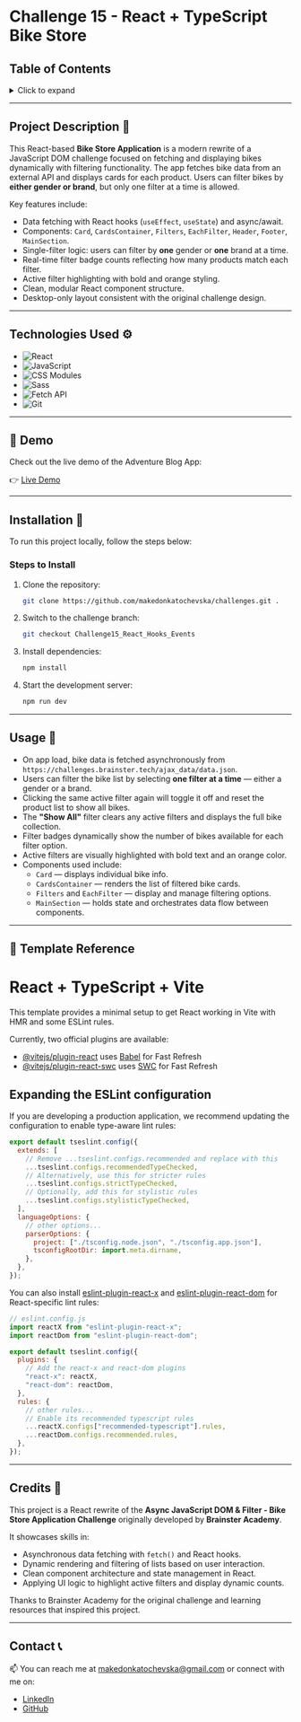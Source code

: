 # Challenge 15 - React + TypeScript Bike Store

## Table of Contents

<details>
  <summary>Click to expand</summary>
  - 📜 Project Description <br>
  - ⚙️ Technologies Used <br>
  - 🔗 Demo <br>
  - 🔨 Installation <br>
  - 🚀 Usage <br>
  - 🧰 Template Reference <br>
  - 📝 Credits <br>
  - 📞 Contact <br>
</details>

---

## Project Description 📜

This React-based **Bike Store Application** is a modern rewrite of a JavaScript DOM challenge focused on fetching and displaying bikes dynamically with filtering functionality. The app fetches bike data from an external API and displays cards for each product. Users can filter bikes by **either gender or brand**, but only one filter at a time is allowed.

Key features include:

- Data fetching with React hooks (`useEffect`, `useState`) and async/await.
- Components: `Card`, `CardsContainer`, `Filters`, `EachFilter`, `Header`, `Footer`, `MainSection`.
- Single-filter logic: users can filter by **one** gender or **one** brand at a time.
- Real-time filter badge counts reflecting how many products match each filter.
- Active filter highlighting with bold and orange styling.
- Clean, modular React component structure.
- Desktop-only layout consistent with the original challenge design.

---

## Technologies Used ⚙️

- ![React](https://img.shields.io/badge/React-61DAFB?style=flat-square&logo=react&logoColor=black)
- ![JavaScript](https://img.shields.io/badge/JavaScript-F7DF1E?style=flat-square&logo=javascript&logoColor=black)
- ![CSS Modules](https://img.shields.io/badge/CSS_Modules-1572B6?style=flat-square&logo=css3&logoColor=white)
- ![Sass](https://img.shields.io/badge/Sass-CC6699?style=flat-square&logo=sass&logoColor=white)
- ![Fetch API](https://img.shields.io/badge/Fetch-API-005571?style=flat-square&logo=javascript&logoColor=white)
- ![Git](https://img.shields.io/badge/Git-F05032?style=flat-square&logo=git&logoColor=white)

---

## 🔗 Demo

Check out the live demo of the Adventure Blog App:

👉 [Live Demo](https://i.imghippo.com/files/kLe9228jdU.png)

---

## Installation 🔨

To run this project locally, follow the steps below:

### Steps to Install

1. Clone the repository:

   ```bash
   git clone https://github.com/makedonkatochevska/challenges.git .
   ```

2. Switch to the challenge branch:

   ```bash
   git checkout Challenge15_React_Hooks_Events
   ```

3. Install dependencies:

   ```bash
   npm install
   ```

4. Start the development server:

   ```bash
   npm run dev
   ```

---

## Usage 🚀

- On app load, bike data is fetched asynchronously from  
  `https://challenges.brainster.tech/ajax_data/data.json`.
- Users can filter the bike list by selecting **one filter at a time** — either a gender or a brand.
- Clicking the same active filter again will toggle it off and reset the product list to show all bikes.
- The **"Show All"** filter clears any active filters and displays the full bike collection.
- Filter badges dynamically show the number of bikes available for each filter option.
- Active filters are visually highlighted with bold text and an orange color.
- Components used include:
  - `Card` — displays individual bike info.
  - `CardsContainer` — renders the list of filtered bike cards.
  - `Filters` and `EachFilter` — display and manage filtering options.
  - `MainSection` — holds state and orchestrates data flow between components.

---

## 🧰 Template Reference

# React + TypeScript + Vite

This template provides a minimal setup to get React working in Vite with HMR and some ESLint rules.

Currently, two official plugins are available:

- [@vitejs/plugin-react](https://github.com/vitejs/vite-plugin-react/blob/main/packages/plugin-react) uses [Babel](https://babeljs.io/) for Fast Refresh
- [@vitejs/plugin-react-swc](https://github.com/vitejs/vite-plugin-react/blob/main/packages/plugin-react-swc) uses [SWC](https://swc.rs/) for Fast Refresh

## Expanding the ESLint configuration

If you are developing a production application, we recommend updating the configuration to enable type-aware lint rules:

```js
export default tseslint.config({
  extends: [
    // Remove ...tseslint.configs.recommended and replace with this
    ...tseslint.configs.recommendedTypeChecked,
    // Alternatively, use this for stricter rules
    ...tseslint.configs.strictTypeChecked,
    // Optionally, add this for stylistic rules
    ...tseslint.configs.stylisticTypeChecked,
  ],
  languageOptions: {
    // other options...
    parserOptions: {
      project: ["./tsconfig.node.json", "./tsconfig.app.json"],
      tsconfigRootDir: import.meta.dirname,
    },
  },
});
```

You can also install [eslint-plugin-react-x](https://github.com/Rel1cx/eslint-react/tree/main/packages/plugins/eslint-plugin-react-x) and [eslint-plugin-react-dom](https://github.com/Rel1cx/eslint-react/tree/main/packages/plugins/eslint-plugin-react-dom) for React-specific lint rules:

```js
// eslint.config.js
import reactX from "eslint-plugin-react-x";
import reactDom from "eslint-plugin-react-dom";

export default tseslint.config({
  plugins: {
    // Add the react-x and react-dom plugins
    "react-x": reactX,
    "react-dom": reactDom,
  },
  rules: {
    // other rules...
    // Enable its recommended typescript rules
    ...reactX.configs["recommended-typescript"].rules,
    ...reactDom.configs.recommended.rules,
  },
});
```

---

## Credits 📝

This project is a React rewrite of the **Async JavaScript DOM & Filter - Bike Store Application Challenge** originally developed by **Brainster Academy**.

It showcases skills in:

- Asynchronous data fetching with `fetch()` and React hooks.
- Dynamic rendering and filtering of lists based on user interaction.
- Clean component architecture and state management in React.
- Applying UI logic to highlight active filters and display dynamic counts.

Thanks to Brainster Academy for the original challenge and learning resources that inspired this project.

---

## Contact 📞

📫 You can reach me at [makedonkatochevska@gmail.com](mailto:makedonkatochevska@gmail.com) or connect with me on:

- [LinkedIn](https://www.linkedin.com/in/makedonka-tochevska)
- [GitHub](https://github.com/makedonkatochevska)
